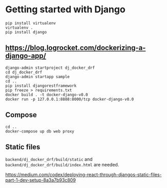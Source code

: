 # Getting started with Django

```
pip install virtualenv
virtualenv .
pip install django
```

## https://blog.logrocket.com/dockerizing-a-django-app/

```
django-admin startproject dj_docker_drf
cd dj_docker_drf
django-admin startapp sample
cd ..
pip install djangorestframework
pip freeze > requirements.txt
docker build . -t docker-django-v0.0
docker run -p 127.0.0.1:8888:8000/tcp docker-django-v0.0
```

## Compose

```
cd ..
docker-compose up db web proxy
```

## Static files

`backend/dj_docker_drf/build/static` and `backend/dj_docker_drf/build/index.html` are needed.

https://medium.com/codex/deploying-react-through-djangos-static-files-part-1-dev-setup-8a3a7b93c809